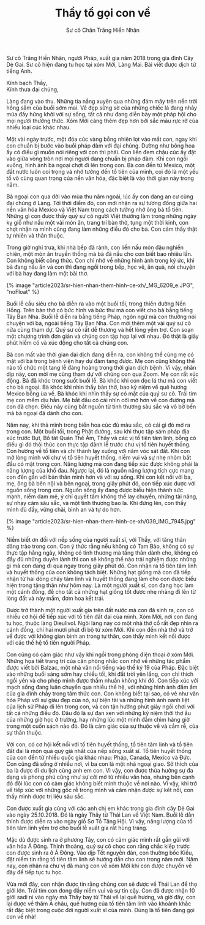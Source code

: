 ﻿---
title: Thầy tổ gọi con về
author: Sư cô Chân Trăng Hiền Nhân
---

<p class="editors-preface">Sư cô Trăng Hiền Nhân, người Pháp, xuất gia năm 2018 trong gia đình Cây Dẻ Gai. Sư cô hiện đang tu học tại xóm Mới, Làng Mai. Bài viết được dịch từ tiếng Anh.</p>

<p class="noIndent signoff-lvl-1">Kính bạch Thầy,<br/>
Kính thưa đại chúng,</p>

Làng đang vào thu. Những tia nắng xuyên qua những đám mây trên nền trời hồng sẫm của buổi sớm mai. Vẻ đẹp sững sờ của những chiếc lá đang nhảy múa đầy hứng khởi với sự sống, tất cả như đang diễn bày một pháp hội cho mọi người thưởng thức. Xóm Mới càng thêm đẹp hơn bởi sắc màu rực rỡ của nhiều loại cúc khác nhau.

Một vài ngày trước, một đóa cúc vàng bỗng nhiên lọt vào mắt con, ngay khi con chuẩn bị bước vào buổi pháp đàm với đại chúng. Dường như bông hoa ấy có điều gì muốn nói riêng với con thì phải. Con liền đem chậu cúc ấy đặt vào giữa vòng tròn nơi mọi người đang chuẩn bị pháp đàm. Khi con ngồi xuống, hình ảnh bà ngoại chợt đi lên trong con. Bà con đến từ Mexico, một đất nước luôn coi trọng và nhớ tưởng đến tổ tiên của mình, coi đó là một yếu tố vô cùng quan trọng của nền văn hóa, đặc biệt là vào thời gian này trong năm.

Bà ngoại con qua đời vào mùa thu năm ngoái, lúc ấy con đang an cư cùng đại chúng ở Làng. Tới thời điểm đó, con mới nhận ra sự tương đồng giữa hai nền văn hóa Mexico và Việt Nam trong cách tưởng nhớ ông bà tổ tiên. Những gì con được thấy quý sư cô người Việt thường làm trong những ngày kỵ giỗ như nấu một vài món ăn, trang trí bàn thờ, tụng một thời kinh, con chợt nhận ra mình cũng đang làm những điều đó cho bà. Con cảm thấy thật tự nhiên và thân thuộc. 

Trong giờ nghỉ trưa, khi nhà bếp đã rảnh, con liền nấu món đậu nghiền chiên, một món ăn truyền thống mà bà đã nấu cho con biết bao nhiêu lần. Con không biết công thức. Con chỉ nhớ về những hình ảnh trong ký ức, khi bà đang nấu ăn và con thì đang ngồi trong bếp, học vẽ, ăn quà, nói chuyện với bà hay đang làm một bài thơ.

{% image "article2023/sr-hien-nhan-them-hinh-ce-xh/_MG_6209_e.JPG", "noFloat" %}

Buổi lễ cầu siêu cho bà diễn ra vào một buổi tối, trong thiền đường Nến Hồng. Trên bàn thờ có bức hình và bức thư mà con viết cho bà bằng tiếng Tây Ban Nha. Buổi lễ diễn ra bằng tiếng Pháp, ngôn ngữ mà con thường nói chuyện với bà, ngoài tiếng Tây Ban Nha. Con mời thêm một vài quý sư cô nữa cùng tham dự. Quý sư cô rất dễ thương và hết lòng yểm trợ. Con soạn một chương trình đơn giản và chúng con tập họp lại với nhau. Đó thật là giây phút hiếm có và xúc động cho tất cả chúng con. 

Bà con mất vào thời gian đại dịch đang diễn ra, con không thể cùng mẹ có mặt với bà trong bệnh viện hay dự đám tang được. Mẹ con cũng không thể nào tổ chức một tang lễ đàng hoàng trong thời gian dịch bệnh. Vì vậy, nhân dịp này, con mời mẹ cùng tham dự với chúng con qua Zoom. Mẹ con rất xúc động. Bà đã khóc trong suốt buổi lễ. Bà khóc khi con đọc lá thư mà con viết cho bà ngoại. Bà khóc khi nhìn thấy bàn thờ, bao kỷ niệm về quê hương Mexico bỗng ùa về. Bà khóc khi nhìn thấy sự có mặt của quý sư cô. Trái tim mẹ con mềm dịu hẳn. Mẹ bắt đầu có cái nhìn cởi mở hơn về con đường mà con đã chọn. Điều này cũng bắt nguồn từ tình thương sâu sắc và vô bờ bến mà bà ngoại đã dành cho con.

Năm nay, khi thả mình trong biển hoa cúc đủ màu sắc, có cái gì đó mở ra trong con. Một buổi tối, trong Phật đường, sau khi thực tập sám pháp địa xúc trước Bụt, Bồ tát Quán Thế Âm, Thầy và các vị tổ tiên tâm linh, bỗng có điều gì đó thôi thúc con thực tập đảnh lễ trước chư vị tổ tiên huyết thống. Con hướng về tổ tiên và chí thành lạy xuống với năm vóc sát đất. Khi con mở lòng mình với chư vị tổ tiên huyết thống, niềm vui và sự nhẹ nhõm bắt đầu có mặt trong con. Năng lượng mà con đang tiếp xúc được không phải là năng lượng của khổ đau. Ngược lại, đó là nguồn năng lượng tích cực mang con đến gần với bản thân mình hơn và với sự sống. Khi con kết nối với ba, mẹ, ông bà bên nội và bên ngoại, trong giây phút đó, con tiếp xúc được với nguồn sống trong con. Nguồn sống ấy đang được biểu hiện thành sức mạnh, niềm đam mê, ý chí quyết tâm không thể lay chuyển, những tài năng, sự nhạy cảm sâu sắc, và một tình thương bao la. Khi đứng lên, con thấy mình đủ đầy, vững chãi, bình an và tự do hơn.

{% image "article2023/sr-hien-nhan-them-hinh-ce-xh/039_IMG_7945.jpg" %}

Niềm biết ơn đối với nếp sống của người xuất sĩ, với Thầy, với tăng thân dâng trào trong con. Con ý thức rằng nếu không có Tam Bảo, không có sự thực tập hằng ngày, không có tình thương mà tăng thân dành cho, không có đầy đủ những duyên lành thì con sẽ không thể nào trải nghiệm được những gì mà con đang đi qua ngay trong giây phút đó. Con nhận ra tổ tiên tâm linh và huyết thống của con không tách biệt. Những hạt giống mà con đã tiếp nhận từ hai dòng chảy tâm linh và huyết thống đang làm cho con được biểu hiện trong tăng thân như hôm nay. Là một người xuất sĩ, con đang học làm một cánh đồng, để cho tất cả những hạt giống tốt được nhẹ nhàng đi lên từ lòng đất và nảy mầm, đơm hoa kết trái.

Được trở thành một người xuất gia trên đất nước mà con đã sinh ra, con có nhiều cơ hội để tiếp xúc với tổ tiên đất đai của mình. Xóm Mới, nơi con đang tu học, thuộc làng Dieulivol. Ngôi làng này có một nhà thờ cổ rất đẹp nhìn ra cánh đồng, chỉ hai mươi phút đi bộ từ xóm Mới. Khi con đến nhà thờ và trở về được với không gian bình an trong tự thân, con thấy mình kết nối được với các thế hệ tổ tiên người Pháp.

Con cũng có cảm giác như vậy khi ngồi trong phòng điện thoại ở xóm Mới. Những họa tiết trang trí của căn phòng nhắc con nhớ về những tác phẩm được viết bởi Balzac, một nhà văn nổi tiếng vào thế kỷ 19 của Pháp. Đặc biệt vào những buổi sáng sớm hay chiều tối, khi đất trời yên lắng, con chỉ thích ngồi yên và cho phép mình được thấm nhuần không khí đó. Con tiếp xúc với mạch sống đang luân chuyển qua nhiều thế hệ, với những hình ảnh đầm ấm của gia đình chảy trong tâm thức con. Con không biết tại sao, có vẻ như văn hóa Pháp với sự giàu đẹp của nó, sự biện tài và những hình ảnh oanh liệt của lịch sử Pháp đi lên trong con, và con tận hưởng phút giây ngồi chơi với tất cả những điều đó. Đâu đó là sự đan xen với những kỷ niệm thời thơ ấu của những giờ học ở trường, hay những lúc một mình đắm chìm hàng giờ trong một cuốn sách nào đó. Đó là cảm giác của sự thuộc về và cắm rễ, của sự thân thuộc.

Với con, có cơ hội kết nối với tổ tiên huyết thống, tổ tiên tâm linh và tổ tiên đất đai là món quà quý giá nhất của nếp sống xuất sĩ. Tổ tiên huyết thống của con đến từ nhiều quốc gia khác nhau: Pháp, Canada, Mexico và Đức. Con cũng đã sống ở nhiều nơi, vì ba con là một nhà ngoại giao. Sở thích của ba là được đi du lịch cùng anh em con. Vì vậy, con được thừa hưởng sự đa dạng và phong phú cũng như sự cởi mở từ nhiều văn hóa, nhưng bên cạnh đó đôi lúc con có cảm giác không biết mình thuộc về nơi nào. Vì vậy, khi trở về tiếp xúc với những gốc rễ trong mình và cảm nhận được sự kết nối, con thấy mình được trị liệu sâu sắc.

Con được xuất gia cùng với các anh chị em khác trong gia đình cây Dẻ Gai vào ngày 25.10.2018. Đó là ngày Thầy từ Thái Lan về Việt Nam. Buổi lễ dẫn thỉnh được diễn ra vào ngày giỗ Sơ Tổ Tăng Hội. Vì vậy, năng lượng của tổ tiên tâm linh yểm trợ cho buổi lễ xuất gia rất hùng tráng. 

Mặc dù được sinh ra ở phương Tây, con có cảm giác mình rất gần gũi với văn hóa Á Đông. Thỉnh thoảng, quý sư cô chọc con rằng chắc kiếp trước con được sinh ra ở Á Đông. Vào dịp Tết nguyên đán, con thường bốc Kiều, đặt niềm tin rằng tổ tiên tâm linh sẽ hướng dẫn cho con trong năm mới. Năm nay, con nhận ra chư vị đã mang con về xóm Mới khi con được chuyển về đây để tiếp tục tu học.

Vừa mới đây, con nhận được tin rằng chúng con sẽ được về Thái Lan để thọ giới lớn. Trái tim con đong đầy niềm vui và sự tin cậy. Con đã được nhận 10 giới sadi ni vào ngày mà Thầy bay từ Thái về lại quê hương, và giờ đây, con lại được về thăm Á châu, quê hương của tổ tiên tâm linh vào khoảnh khắc rất đặc biệt trong cuộc đời người xuất sĩ của mình. Đúng là tổ tiên đang gọi con về nhà!
